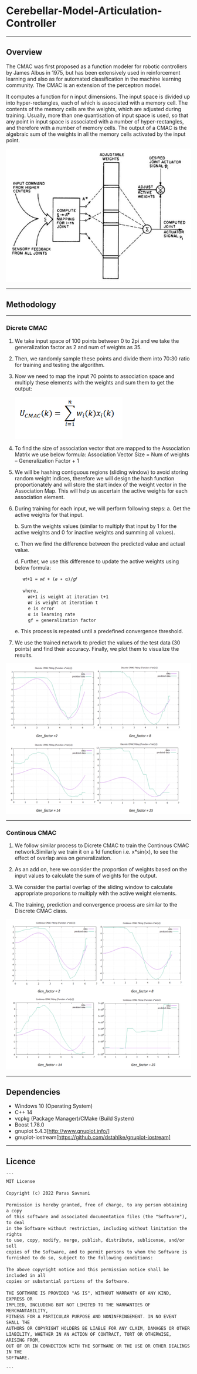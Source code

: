 # Cerebellar-Model-Articulation-Controller
---
## Overview

The CMAC was first proposed as a function modeler for robotic controllers by James Albus in 1975, but has been extensively used in reinforcement learning and also as for automated classification in the machine learning community. The CMAC is an extension of the perceptron model. 

It computes a function for n input dimensions. The input space is divided up into hyper-rectangles, each of which is associated with a memory cell. The contents of the memory cells are the weights, which are adjusted during training. Usually, more than one quantisation of input space is used, so that any point in input space is associated with a number of hyper-rectangles, and therefore with a number of memory cells. The output of a CMAC is the algebraic sum of the weights in all the memory cells activated by the input point.

![CMAC](git_images/cmac.PNG)

---
## Methodology

----
### Dicrete CMAC

1) We take input space of 100 points between 0 to 2pi and we take the generalization factor as 2 and num of weights as 35.

2) Then, we randomly sample these points and divide them into 70:30 ratio for training and testing the algorithm.

3) Now we need to map the input 70 points to association space and multiply these elements with the weights and sum them to get the output:

      ![eq](git_images/eq.PNG?style=centerme)

4) To find the size of association vector that are mapped to the Association Matrix we use below formula:
  Association Vector Size = Num of weights – Generalization Factor + 1

5) We will be hashing contiguous regions (sliding window) to avoid storing random weight indices, therefore we will design the hash function proportionately and will store the start index of the weight vector in the Association Map. This will help us ascertain the active weights for each association element.

6) During training for each input, we will perform following steps:
    a. Get the active weights for that input.
  
    b. Sum the weights values (similar to multiply that input by 1 for the active weights and 0 for inactive weights and summing all values).
    
    c. Then we find the difference between the predicted value and actual value.
    
    d. Further, we use this difference to update the active weights using below formula:
        
          𝑤𝑡+1 = 𝑤𝑡 + (𝑒 ∗ α)/𝑔𝑓  
        
          where,
            𝑤𝑡+1 is weight at iteration t+1
            𝑤𝑡 is weight at iteration t
            e is error
            α is learning rate
            gf = generalization factor
        
    e. This process is repeated until a predefined convergence threshold.
  
7) We use the trained network to predict the values of the test data (30 points) and find 
their accuracy. Finally, we plot them to visualize the results.

![dis](git_images/dis.PNG)

----
### Continous CMAC

1) We follow similar process to Dicrete CMAC to train the Continous CMAC network.Similarly we train it on a 1d function i.e. x*sin(x), to see the effect of overlap area on 
generalization.

2) As an add on, here we consider the proportion of weights based on the input values to calculate the sum of weights for the output.

3) We consider the partial overlap of the sliding window to calculate appropriate proporions to multiply with the active weight elements.

4) The training, prediction and convergence process are similar to the Discrete CMAC class.

![cont](git_images/cont.PNG)

---
## Dependencies

- Windows 10 (Operating System)
- C++ 14
- vcpkg (Package Manager)/CMake (Build System)
- Boost 1.78.0
- gnuplot 5.4.3[http://www.gnuplot.info/]
- gnuplot-iostream[https://github.com/dstahlke/gnuplot-iostream]

---
## Licence
    ```
    MIT License

    Copyright (c) 2022 Paras Savnani

    Permission is hereby granted, free of charge, to any person obtaining a copy
    of this software and associated documentation files (the "Software"), to deal
    in the Software without restriction, including without limitation the rights
    to use, copy, modify, merge, publish, distribute, sublicense, and/or sell
    copies of the Software, and to permit persons to whom the Software is
    furnished to do so, subject to the following conditions:

    The above copyright notice and this permission notice shall be included in all
    copies or substantial portions of the Software.

    THE SOFTWARE IS PROVIDED "AS IS", WITHOUT WARRANTY OF ANY KIND, EXPRESS OR
    IMPLIED, INCLUDING BUT NOT LIMITED TO THE WARRANTIES OF MERCHANTABILITY,
    FITNESS FOR A PARTICULAR PURPOSE AND NONINFRINGEMENT. IN NO EVENT SHALL THE
    AUTHORS OR COPYRIGHT HOLDERS BE LIABLE FOR ANY CLAIM, DAMAGES OR OTHER
    LIABILITY, WHETHER IN AN ACTION OF CONTRACT, TORT OR OTHERWISE, ARISING FROM,
    OUT OF OR IN CONNECTION WITH THE SOFTWARE OR THE USE OR OTHER DEALINGS IN THE
    SOFTWARE.

    ```
